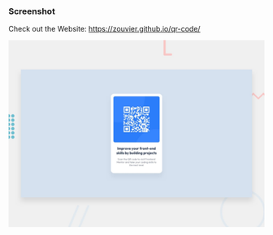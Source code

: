 
### Screenshot
Check out the Website:  https://zouvier.github.io/qr-code/


![Design](./design/desktop-preview.jpg)
